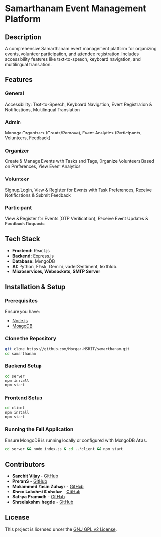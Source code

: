 # Samarthanam Event Management Platform

## Description
A comprehensive Samarthanam event management platform for organizing events, volunteer participation, and attendee registration. Includes accessibility features like text-to-speech, keyboard navigation, and multilingual translation.

## Features
### General
Accessibility: Text-to-Speech, Keyboard Navigation, Event Registration & Notifications, Multilingual Translation.

### Admin
Manage Organizers (Create/Remove), Event Analytics (Participants, Volunteers, Feedback)

### Organizer
Create & Manage Events with Tasks and Tags, Organize Volunteers Based on Preferences, View Event Analytics

### Volunteer
Signup/Login, View & Register for Events with Task Preferences, Receive Notifications & Submit Feedback

### Participant
View & Register for Events (OTP Verification), Receive Event Updates & Feedback Requests

## Tech Stack
- **Frontend:** React.js
- **Backend:** Express.js
- **Database:** MongoDB
- **AI:** Python, Flask, Gemini, vaderSentiment, textblob.
- **Microservices, Websockets, SMTP Server**

## Installation & Setup
### Prerequisites
Ensure you have:
- [Node.js](https://nodejs.org/)
- [MongoDB](https://www.mongodb.com/)

### Clone the Repository
```sh
git clone https://github.com/Morgan-MSRIT/samarthanam.git
cd samarthanam
```

### Backend Setup
```sh
cd server
npm install
npm start
```

### Frontend Setup
```sh
cd client
npm install
npm start
```

### Running the Full Application
Ensure MongoDB is running locally or configured with MongoDB Atlas.
```sh
cd server && node index.js & cd ../client && npm start
```

## Contributors
- **Sanchit Vijay** - [GitHub](https://github.com/sanchiitvijay)
- **PreranS** - [GitHub](https://github.com/PreranS)
- **Mohammed Yasin Zuhayr** - [GitHub](https://github.com/YasinzHyper)
- **Shree Lakshmi S shekar** - [GitHub](https://github.com/slsshekar)
- **Sathya Pramodh** - [GitHub](https://github.com/sathya-pramodh)
- **Shreelakshmi hegde** - [GitHub](https://github.com/Shree01h)

## License
This project is licensed under the [GNU GPL v2 License](LICENSE).

